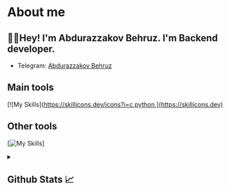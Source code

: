 # About me
<p><h2>👋🏻Hey! I'm Abdurazzakov Behruz. I'm Backend developer.</h2></p>

- Telegram:                           [Abdurazzakov Behruz](https://t.me/desto_07)
## Main tools
[![My Skills](https://skillicons.dev/icons?i=c,python,](https://skillicons.dev)

## Other tools
[![My Skills](https://skillicons.dev/icons?i=git,github,,photoshop)]

<details>
  <summary><b><h2>Github Stats 📈 <h2></b></summary>
  <a href="https://github.com/Abdurazzakov Behruz">
    <p align="left">
      <img src="https://github-profile-summary-cards.vercel.app/api/cards/profile-details?username=otajonbozorboyev&theme=github_dark">
      <img align="left" src="https://github-profile-summary-cards.vercel.app/api/cards/stats?username=otajonbozorboyev&theme=github_dark">
      <img align="left" src="https://github-profile-summary-cards.vercel.app/api/cards/productive-time?username=Abdurazzakovbehruz&theme=github_dark&utcOffset=5"><br>
    </p>
  </a> 
</details>
